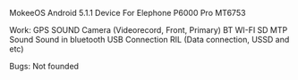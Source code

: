 MokeeOS Android 5.1.1 Device For Elephone P6000 Pro MT6753

Work:
GPS
SOUND
Camera (Videorecord, Front, Primary)
BT
WI-FI
SD
MTP
Sound
Sound in bluetooth
USB Connection
RIL (Data connection, USSD and etc)

Bugs:
Not founded
